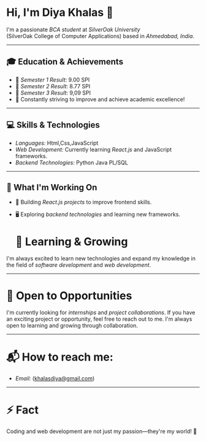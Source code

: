 # Hi, I'm Diya Khalas 👋  
I'm a passionate *BCA student* at *SilverOak University*  
(SilverOak College of Computer Applications) based in *Ahmedabad, India*.  

---

## 🎓 Education & Achievements  
- 📌 *Semester 1 Result*: 9.00 SPI  
- 📌 *Semester 2 Result*: 8.77 SPI
- 📌 *Semester 3 Result*: 9,09 SPI    
- 🎯 Constantly striving to improve and achieve academic excellence!  

---

## 💻 Skills & Technologies  
* *Languages:* Html,Css,JavaScript 
* *Web Development:* Currently learning *React.js* and JavaScript frameworks.  
* *Backend Technologies:* Python Java PL/SQL
 

---

## 🔭 What I'm Working On  
* 🚀 Building *React.js projects* to improve frontend skills.  
* 🖥️ Exploring *backend technologies* and learning new frameworks.

  # 🌱 Learning & Growing
I'm always excited to learn new technologies and expand my knowledge in the field of *software development* and *web development*.

---

# 💼 Open to Opportunities
I'm currently looking for *internships* and *project collaborations*. If you have an exciting project or opportunity, feel free to reach out to me. I'm always open to learning and growing through collaboration.

---

# 📬 How to reach me:
- *Email:* (khalasdiya@gmail.com)

---

# ⚡ Fact
Coding and web development are not just my passion—they're my world! 🚀


